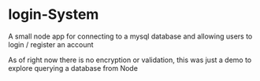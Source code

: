 # login-System
A small node app for connecting to a mysql database and allowing users to login / register an account

As of right now there is no encryption or validation, this was just a demo to explore querying a database from Node
